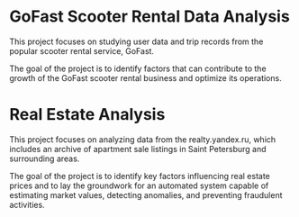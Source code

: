 # GoFast Scooter Rental Data Analysis

This project focuses on studying user data and trip records from the popular scooter rental service, GoFast.

The goal of the project is to identify factors that can contribute to the growth of the GoFast scooter rental business and optimize its operations.

# Real Estate Analysis

This project focuses on analyzing data from the realty.yandex.ru, which includes an archive of apartment sale listings in Saint Petersburg and surrounding areas.

The goal of the project is to identify key factors influencing real estate prices and to lay the groundwork for an automated system capable of estimating market values, detecting anomalies, and preventing fraudulent activities.
